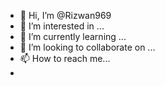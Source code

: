 - 👋 Hi, I’m @Rizwan969
- 👀 I’m interested in ...
- 🌱 I’m currently learning ...
- 💞️ I’m looking to collaborate on ...
- 📫 How to reach me...
- 

<!---
Rizwan969/Rizwan969 is a ✨ special ✨ repository because its `README.md` (this file) appears on your GitHub profile.
You can click the Preview link to take a look at your changes.
--->
